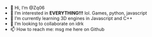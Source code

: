 - 👋 Hi, I’m @Zq06
- 👀 I’m interested in **EVERYTHING!!!** lol. Games, python, javascript 
- 🌱 I’m currently learning 3D engines in Javascript and C++
- 💞️ I’m looking to collaborate on idrk
- 📫 How to reach me: msg me here on Github

<!---
Zq06/Zq06 is a ✨ special ✨ repository because its `README.md` (this file) appears on your GitHub profile.
You can click the Preview link to take a look at your changes.
--->
